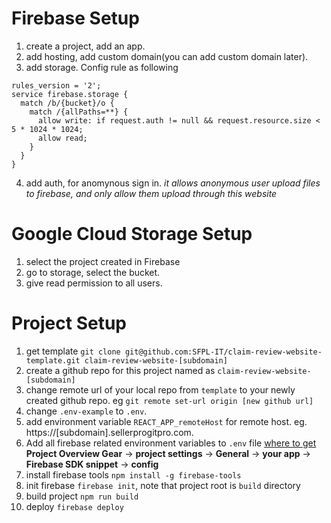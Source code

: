 # Firebase Setup
1. create a project, add an app.
2. add hosting, add custom domain(you can add custom domain later).
3. add storage. Config rule as following
```
rules_version = '2';
service firebase.storage {
  match /b/{bucket}/o {
    match /{allPaths=**} {
      allow write: if request.auth != null && request.resource.size < 5 * 1024 * 1024;
      allow read;
    }
  }
}
```
4. add auth, for anomynous sign in. *it allows anonymous user upload files to firebase, and only allow them upload through this website*

# Google Cloud Storage Setup
1. select the project created in Firebase
2. go to storage, select the bucket.
3. give read permission to all users.

# Project Setup
1. get template `git clone git@github.com:SFPL-IT/claim-review-website-template.git claim-review-website-[subdomain]`
2. create a github repo for this project named as `claim-review-website-[subdomain]`
3. change remote url of your local repo from `template` to your newly created github repo. eg `git remote set-url origin [new github url]`
4. change `.env-example` to `.env`.
5. add environment variable `REACT_APP_remoteHost` for remote host. eg. https://[subdomain].sellerprogitpro.com.
6. Add all firebase related environment variables to `.env` file [where to get](https://support.google.com/firebase/answer/7015592)  **Project Overview Gear** -> **project settings** -> **General** -> **your app** -> **Firebase SDK snippet** -> **config**
7. install firebase tools `npm install -g firebase-tools`
8. init firebase `firebase init`, note that project root is `build` directory
9. build project `npm run build`
10. deploy `firebase deploy`

